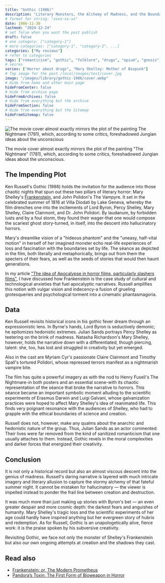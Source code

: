 ```yaml
---
title: "Gothic (1986)"
description: "Literary Monsters, the Alchemy of Madness, and the Boundaries of Creation"
# format for string: "xxxx-xx-xx"
date: 1986-11-30
lastmod: "2024-12-24"
# set false when you want the post publish
draft: false
# one category: ["category-1"]
# more categories: ["category-1", "category-2", ...]
categories: ["My reviews"]
# refer to categories
tags: ["romanticism", "gothic", "folklore", "drugs", "opium", "gnosis", "mary shelley"]
# seires
series: ["Horror about drugs", "Mary Shelley: Mother of Biopunk"]
# Top image for the post /local/images/test/cover.jpg
image: "/images/library/gothic-1986/cover.webp"
# Hide from home and other main page
hideFromCenter: false
# Hide from archive page
hideFromArchives: false
# Hide from everything but the archive
hideFromSection: false
# Hide from everything but the Sitemap
hideFromSitemap: false
---
```

<div class="t_center castration cover p_relative atcScreen">
	<p><img src="/images/library/gothic-1986/cover.webp" alt="The movie cover almost exactly mirrors the plot of the painting The Nightmare (1781), which, according to some critics, foreshadowed Jungian ideas about the unconscious" /></p>
	<p>The movie cover almost exactly mirrors the plot of the painting "The Nightmare" (1781), which, according to some critics, foreshadowed Jungian ideas about the unconscious.</p>
</div>

## The Impending Plot

Ken Russell's Gothic (1986) holds the invitation for the audience into those chaotic nights that spun out these two pillars of literary horror: Mary Shelley's <a href="/library/frankenstein-1818/" target="_blank">Frankenstein</a>, and John Polidori's The Vampyre. It set in the celebrated summer of 1816 at Villa Diodati by Lake Geneva, whereby the film drenches one into the incitements of Lord Byron, Percy Shelley, Mary Shelley, Claire Clairmont, and Dr. John Polidori. By laudanum, by forbidden lusts and by a foul storm, they found their wager-that one would compose the scariest ghost story-turned, in itself, into the descent into hallucinatory horrors.

Mary's dreamlike vision of a "hideous phantom" and the "uneasy, half-vital motion" in herself of her imagined monster echo real-life experiences of loss and fascination with the boundaries set by life. The séance as depicted in the film, both literally and metaphorically, brings out from them the specters of their fears, as well as the seeds of stories that would then haunt generations.

In my article <a href="/articles/the-idea-of-apocalypse-in-horror-films-particularly-slashers-films/" target="_blank">"The idea of Apocalypse in horror films, particularly slashers films"</a>, I have discussed how Frankenstein is the case study of cultural and technological anxieties that fuel apocalyptic narratives. Russell amplifies this notion with vulgar vision and indecency-a fusion of grueling grotesqueries and psychological torment into a cinematic phantasmagoria.

## Data

Ken Russell revisits historical icons in his gothic fever dream through an expressionistic lens. In Byrne's hands, Lord Byron is seductively demonic; he epitomizes hedonistic extremes. Julian Sands portrays Percy Shelley as teetering on the brink of madness. Natasha Richardson's Mary Shelley, however, holds the narrative down with a differentiated, though piercing, talent: she, too, has lost and struggled in creativity but yet emerged.

Also in the cast are Myriam Cyr's passionate Claire Clairmont and Timothy Spall's tortured Polidori, whose repressed terrors manifest as a nightmarish vampire bite.

The film has quite a powerful imagery as with the nod to Henry Fuseli's The Nightmare-in both posters and an essential scene-with its chaotic representation of the séance that broke the narrative to horrors. This séance became an important symbolic moment alluding to the scientific experiments of Erasmus Darwin and Luigi Galvani, whose galvanization practices were hoped to affect Mary Shelley's idea of reanimated life. This finds very poignant resonance with the audiences of Shelley, who had to grapple with the ethical boundaries of science and creation.

Russell does not, however, make any qualms about the anarchic and hedonistic nature of the group. Thus, Julian Sands as an actor commented: Their lives were far removed from the kind of sanitized romanticism that one usually attaches to them. Instead, Gothic revels in the moral complexities and darker forces that energized their creativity.

## Conclusion

It is not only a historical record but also an almost viscous descent into the genius of madness. Russell's daring narrative is layered with much intricate imagery and literary allusion to capture the stormy alchemy of that fateful summer night. It cannot be mistaken for hallucinatory — the viewer is impelled instead to ponder the frail line between creation and destruction.

It was much more than just making up stories with Byron's bet — an even greater despair and more cosmic depth: the darkest fears and anguishes of humanity. Mary Shelley's tragic loss and the scientific experiments of her age could hardly have inspired anything but her evergreen story of hubris and redemption. As for Russell, Gothic is an unapologetically alive, fierce work: it is the praise spoken by his subversive creativity.

Revisiting Gothic, we face not only the monster of Shelley's Frankenstein but also our own ongoing attempts at creation and the shadows they cast.

## Read also

<ul>
	<li><a href="/library/frankenstein-1818/" target="_blank">
		Frankenstein: or, The Modern Prometheus
	</a></li>
	<li><a href="/articles/pandoras-toxin/" target="_blank">
		Pandora’s Toxin: The First Form of Bioweapon in Horror
	</a></li>
</ul>